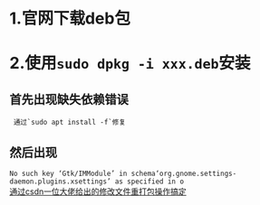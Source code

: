 # 1.官网下载deb包
 
# 2.使用`sudo dpkg -i xxx.deb`安装
  ## 首先出现缺失依赖错误
     通过`sudo apt install -f`修复
  ## 然后出现
  `No such key ‘Gtk/IMModule’ in schema‘org.gnome.settings-daemon.plugins.xsettings’ as specified in o`<br>
   [通过csdn一位大佬给出的修改文件重打包操作搞定](https://blog.csdn.net/weixin_41123761/article/details/78753487)
